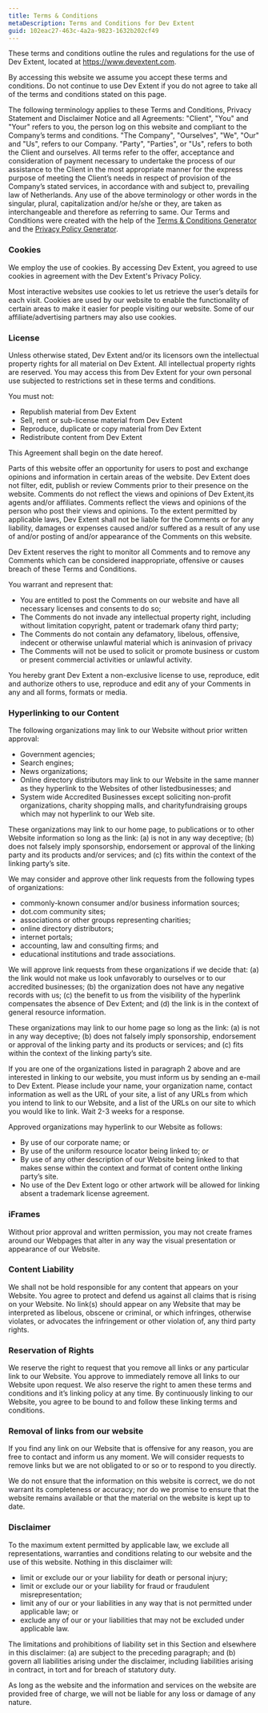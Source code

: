 ```yaml
---
title: Terms & Conditions
metaDescription: Terms and Conditions for Dev Extent
guid: 102eac27-463c-4a2a-9823-1632b202cf49
---
```


These terms and conditions outline the rules and regulations for the use of Dev
Extent, located at https://www.devextent.com.

By accessing this website we assume you accept these terms and conditions. Do
not continue to use Dev Extent if you do not agree to take all of the terms and
conditions stated on this page.

The following terminology applies to these Terms and Conditions, Privacy
Statement and Disclaimer Notice and all Agreements: "Client", "You" and "Your"
refers to you, the person log on this website and compliant to the Company’s
terms and conditions. "The Company", "Ourselves", "We", "Our" and "Us", refers
to our Company. "Party", "Parties", or "Us", refers to both the Client and
ourselves. All terms refer to the offer, acceptance and consideration of payment
necessary to undertake the process of our assistance to the Client in the most
appropriate manner for the express purpose of meeting the Client’s needs in
respect of provision of the Company’s stated services, in accordance with and
subject to, prevailing law of Netherlands. Any use of the above terminology or
other words in the singular, plural, capitalization and/or he/she or they, are
taken as interchangeable and therefore as referring to same. Our Terms and
Conditions were created with the help of the
[Terms & Conditions Generator](https://www.privacypolicyonline.com/terms-conditions-generator/)
and the [Privacy Policy Generator](https://www.generateprivacypolicy.com).

### Cookies

We employ the use of cookies. By accessing Dev Extent, you agreed to use cookies
in agreement with the Dev Extent's Privacy Policy.

Most interactive websites use cookies to let us retrieve the user’s details for
each visit. Cookies are used by our website to enable the functionality of
certain areas to make it easier for people visiting our website. Some of our
affiliate/advertising partners may also use cookies.

### License

Unless otherwise stated, Dev Extent and/or its licensors own the intellectual
property rights for all material on Dev Extent. All intellectual property rights
are reserved. You may access this from Dev Extent for your own personal use
subjected to restrictions set in these terms and conditions.

You must not:

- Republish material from Dev Extent
- Sell, rent or sub-license material from Dev Extent
- Reproduce, duplicate or copy material from Dev Extent
- Redistribute content from Dev Extent

This Agreement shall begin on the date hereof.

Parts of this website offer an opportunity for users to post and exchange
opinions and information in certain areas of the website. Dev Extent does not
filter, edit, publish or review Comments prior to their presence on the website.
Comments do not reflect the views and opinions of Dev Extent,its agents and/or
affiliates. Comments reflect the views and opinions of the person who post their
views and opinions. To the extent permitted by applicable laws, Dev Extent shall
not be liable for the Comments or for any liability, damages or expenses caused
and/or suffered as a result of any use of and/or posting of and/or appearance of
the Comments on this website.

Dev Extent reserves the right to monitor all Comments and to remove any Comments
which can be considered inappropriate, offensive or causes breach of these Terms
and Conditions.

You warrant and represent that:

- You are entitled to post the Comments on our website and have all necessary
  licenses and consents to do so;
- The Comments do not invade any intellectual property right, including without
  limitation copyright, patent or trademark ofany third party;
- The Comments do not contain any defamatory, libelous, offensive, indecent or
  otherwise unlawful material which is aninvasion of privacy
- The Comments will not be used to solicit or promote business or custom or
  present commercial activities or unlawful activity.

You hereby grant Dev Extent a non-exclusive license to use, reproduce, edit and
authorize others to use, reproduce and edit any of your Comments in any and all
forms, formats or media.

### Hyperlinking to our Content

The following organizations may link to our Website without prior written
approval:

- Government agencies;
- Search engines;
- News organizations;
- Online directory distributors may link to our Website in the same manner as
  they hyperlink to the Websites of other listedbusinesses; and
- System wide Accredited Businesses except soliciting non-profit organizations,
  charity shopping malls, and charityfundraising groups which may not hyperlink
  to our Web site.

These organizations may link to our home page, to publications or to other
Website information so long as the link: (a) is not in any way deceptive; (b)
does not falsely imply sponsorship, endorsement or approval of the linking party
and its products and/or services; and (c) fits within the context of the linking
party’s site.

We may consider and approve other link requests from the following types of
organizations:

- commonly-known consumer and/or business information sources;
- dot.com community sites;
- associations or other groups representing charities;
- online directory distributors;
- internet portals;
- accounting, law and consulting firms; and
- educational institutions and trade associations.

We will approve link requests from these organizations if we decide that: (a)
the link would not make us look unfavorably to ourselves or to our accredited
businesses; (b) the organization does not have any negative records with us; (c)
the benefit to us from the visibility of the hyperlink compensates the absence
of Dev Extent; and (d) the link is in the context of general resource
information.

These organizations may link to our home page so long as the link: (a) is not in
any way deceptive; (b) does not falsely imply sponsorship, endorsement or
approval of the linking party and its products or services; and (c) fits within
the context of the linking party’s site.

If you are one of the organizations listed in paragraph 2 above and are
interested in linking to our website, you must inform us by sending an e-mail to
Dev Extent. Please include your name, your organization name, contact
information as well as the URL of your site, a list of any URLs from which you
intend to link to our Website, and a list of the URLs on our site to which you
would like to link. Wait 2-3 weeks for a response.

Approved organizations may hyperlink to our Website as follows:

- By use of our corporate name; or
- By use of the uniform resource locator being linked to; or
- By use of any other description of our Website being linked to that makes
  sense within the context and format of content onthe linking party’s site.
- No use of the Dev Extent logo or other artwork will be allowed for linking
  absent a trademark license agreement.

### iFrames

Without prior approval and written permission, you may not create frames around
our Webpages that alter in any way the visual presentation or appearance of our
Website.

### Content Liability

We shall not be hold responsible for any content that appears on your Website.
You agree to protect and defend us against all claims that is rising on your
Website. No link(s) should appear on any Website that may be interpreted as
libelous, obscene or criminal, or which infringes, otherwise violates, or
advocates the infringement or other violation of, any third party rights.

### Reservation of Rights

We reserve the right to request that you remove all links or any particular link
to our Website. You approve to immediately remove all links to our Website upon
request. We also reserve the right to amen these terms and conditions and it’s
linking policy at any time. By continuously linking to our Website, you agree to
be bound to and follow these linking terms and conditions.

### Removal of links from our website

If you find any link on our Website that is offensive for any reason, you are
free to contact and inform us any moment. We will consider requests to remove
links but we are not obligated to or so or to respond to you directly.

We do not ensure that the information on this website is correct, we do not
warrant its completeness or accuracy; nor do we promise to ensure that the
website remains available or that the material on the website is kept up to
date.

### Disclaimer

To the maximum extent permitted by applicable law, we exclude all
representations, warranties and conditions relating to our website and the use
of this website. Nothing in this disclaimer will:

- limit or exclude our or your liability for death or personal injury;
- limit or exclude our or your liability for fraud or fraudulent
  misrepresentation;
- limit any of our or your liabilities in any way that is not permitted under
  applicable law; or
- exclude any of our or your liabilities that may not be excluded under
  applicable law.

The limitations and prohibitions of liability set in this Section and elsewhere
in this disclaimer: (a) are subject to the preceding paragraph; and (b) govern
all liabilities arising under the disclaimer, including liabilities arising in
contract, in tort and for breach of statutory duty.

As long as the website and the information and services on the website are
provided free of charge, we will not be liable for any loss or damage of any
nature.
